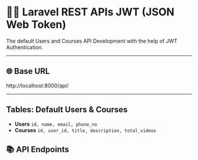 # 👨‍💼 Laravel REST APIs JWT (JSON Web Token)

The default Users and Courses API Development with the help of JWT Authentication.

---

## 🌐 Base URL
http://localhost:8000/api/

---

## Tables: Default Users & Courses
- **Users** `id, name, email, phone_no`  
- **Courses** `id, user_id, title, description, total_videos`  


## 📚 API Endpoints